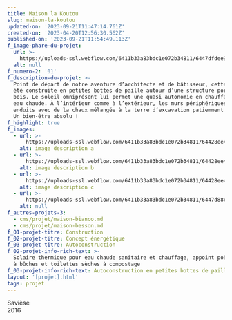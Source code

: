 ```yaml
---
title: Maison la Koutou
slug: maison-la-koutou
updated-on: '2023-09-21T11:47:14.761Z'
created-on: '2023-04-20T12:56:30.562Z'
published-on: '2023-09-21T11:54:49.113Z'
f_image-phare-du-projet:
  url: >-
    https://uploads-ssl.webflow.com/6411b33a83bdc1e072b34811/6447dfdee9b33dde73590cb1_HAB3_NF_Mercredi_17_avril_2019-P24-25-Avez-vou-vu-Habiter.jpg
  alt: null
f_numero-2: '01'
f_description-du-projet: >-
  Point de départ de notre aventure d’architecte et de bâtisseur, cette maison a
  été construite en petites bottes de paille autour d’une structure porteuse en
  bois. Le soleil omniprésent lui permet une quasi autonomie en chauffage et en
  eau chaude. À l’intérieur comme à l’extérieur, les murs périphériques ont été
  enduits avec de la chaux mélangée à la terre d’excavation patiemment tamisée.
  Un bien-être absolu !
f_highlight: true
f_images:
  - url: >-
      https://uploads-ssl.webflow.com/6411b33a83bdc1e072b34811/64428ee46adf3e62b22eba60_a.jpg
    alt: image description a
  - url: >-
      https://uploads-ssl.webflow.com/6411b33a83bdc1e072b34811/64428ee4fe53655d9f99c1a8_b.jpg
    alt: image description b
  - url: >-
      https://uploads-ssl.webflow.com/6411b33a83bdc1e072b34811/64428ee43066890914b1e39c_c.jpg
    alt: image description c
  - url: >-
      https://uploads-ssl.webflow.com/6411b33a83bdc1e072b34811/6447d88cb7fa5608357f5149_IMG_4826.jpg
    alt: null
f_autres-projets-3:
  - cms/projet/maison-bianco.md
  - cms/projet/maison-besson.md
f_01-projet-titre: Construction
f_02-projet-titre: Concept énergétique
f_03-projet-titre: Autoconstruction
f_02-projet-info-rich-text: >-
  Solaire thermique pour eau chaude sanitaire et chauffage, appoint poêle hydrau
  à bûches et toilettes sèches à compostage
f_03-projet-info-rich-text: Autoconstruction en petites bottes de paille de la région
layout: '[projet].html'
tags: projet
---
```


Savièse  
2016
